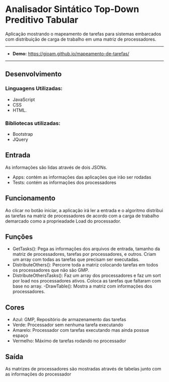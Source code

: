 # Analisador Sintático Top-Down Preditivo Tabular

Aplicação mostrando o mapeamento de tarefas para sistemas embarcados com distribuição de carga de trabalho em uma matriz de processadores.

-------------------- 

- **Demo:** https://gioam.github.io/mapeamento-de-tarefas/

--------------------
## Desenvolvimento
### Linguagens Utilizadas: 
  - JavaScript
  - CSS
  - HTML. 
### Bibliotecas utilizadas: 
  - Bootstrap
  - JQuery

## Entrada
As informações são lidas através de dois JSONs.
  - Apps: contém as informações das aplicações que irão ser rodadas
  - Tests: contém as informações dos processadores
  
## Funcionamento
Ao clicar no botão iniciar, a aplicação irá ler a entrada e o algoritmo distribui as tarefas na matriz de processadores de acordo com a carga de trabalho demarcado como a proprieadade Load do processador.

## Funções
  - GetTasks(): Pega as informações dos arquivos de entrada, tamanho da matriz de processadores, tarefas por processadores, e outros. Criam um array com todas as tarefas que precisam ser executadas.
  - DistributeOthers(): Percorre toda a matriz colocando tarefas em todos os processadores que não são GMP.
  - DistributeOthersTasks(): Faz um array dos processadores e faz um sort por load nos processadores ativos. Coloca as tarefas que faltaram com base no array.
  -DrawTable(): Mostra a matriz com informações dos processadores.
  
## Cores
  - Azul: GMP, Repositório de armazenamento das tarefas
  - Verde: Processador sem nenhuma tarefa executando
  - Amarelo: Processador com tarefas executando mas ainda possue espaço
  - Vermelho: Máximo de tarefas rodando no processador

## Saída
As matrizes de processadores são mostradas através de tabelas junto com as informações do processador
